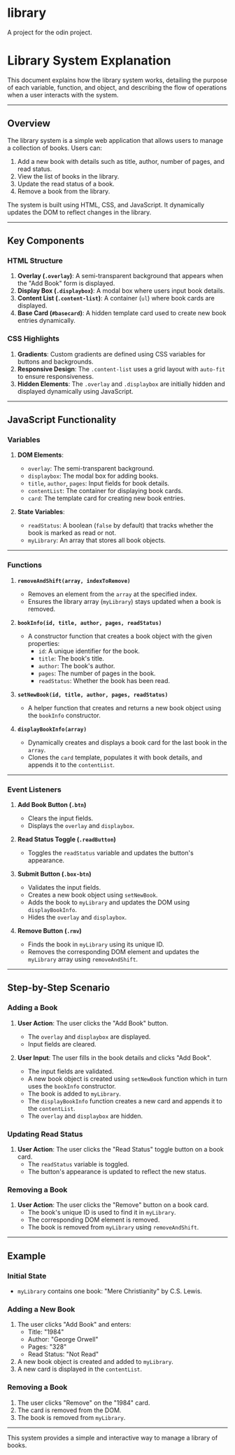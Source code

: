# library
A project for the odin project.

# Library System Explanation

This document explains how the library system works, detailing the purpose of each variable, function, and object, and describing the flow of operations when a user interacts with the system.

---

## Overview

The library system is a simple web application that allows users to manage a collection of books. Users can:
1. Add a new book with details such as title, author, number of pages, and read status.
2. View the list of books in the library.
3. Update the read status of a book.
4. Remove a book from the library.

The system is built using HTML, CSS, and JavaScript. It dynamically updates the DOM to reflect changes in the library.

---

## Key Components

### HTML Structure

1. **Overlay (`.overlay`)**: A semi-transparent background that appears when the "Add Book" form is displayed.
2. **Display Box (`.displaybox`)**: A modal box where users input book details.
3. **Content List (`.content-list`)**: A container (`ul`) where book cards are displayed.
4. **Base Card (`#basecard`)**: A hidden template card used to create new book entries dynamically.

### CSS Highlights

1. **Gradients**: Custom gradients are defined using CSS variables for buttons and backgrounds.
2. **Responsive Design**: The `.content-list` uses a grid layout with `auto-fit` to ensure responsiveness.
3. **Hidden Elements**: The `.overlay` and `.displaybox` are initially hidden and displayed dynamically using JavaScript.

---

## JavaScript Functionality

### Variables

1. **DOM Elements**:
   - `overlay`: The semi-transparent background.
   - `displaybox`: The modal box for adding books.
   - `title`, `author`, `pages`: Input fields for book details.
   - `contentList`: The container for displaying book cards.
   - `card`: The template card for creating new book entries.

2. **State Variables**:
   - `readStatus`: A boolean (`false` by default) that tracks whether the book is marked as read or not.
   - `myLibrary`: An array that stores all book objects.

---

### Functions

1. **`removeAndShift(array, indexToRemove)`**
   - Removes an element from the `array` at the specified index.
   - Ensures the library array (`myLibrary`) stays updated when a book is removed.

2. **`bookInfo(id, title, author, pages, readStatus)`**
   - A constructor function that creates a book object with the given properties:
     - `id`: A unique identifier for the book.
     - `title`: The book's title.
     - `author`: The book's author.
     - `pages`: The number of pages in the book.
     - `readStatus`: Whether the book has been read.

3. **`setNewBook(id, title, author, pages, readStatus)`**
   - A helper function that creates and returns a new book object using the `bookInfo` constructor.

4. **`displayBookInfo(array)`**
   - Dynamically creates and displays a book card for the last book in the `array`.
   - Clones the `card` template, populates it with book details, and appends it to the `contentList`.

---

### Event Listeners

1. **Add Book Button (`.btn`)**
   - Clears the input fields.
   - Displays the `overlay` and `displaybox`.

2. **Read Status Toggle (`.readButton`)**
   - Toggles the `readStatus` variable and updates the button's appearance.

3. **Submit Button (`.box-btn`)**
   - Validates the input fields.
   - Creates a new book object using `setNewBook`.
   - Adds the book to `myLibrary` and updates the DOM using `displayBookInfo`.
   - Hides the `overlay` and `displaybox`.

4. **Remove Button (`.rmv`)**
   - Finds the book in `myLibrary` using its unique ID.
   - Removes the corresponding DOM element and updates the `myLibrary` array using `removeAndShift`.

---

## Step-by-Step Scenario

### Adding a Book

1. **User Action**: The user clicks the "Add Book" button.
   - The `overlay` and `displaybox` are displayed.
   - Input fields are cleared.

2. **User Input**: The user fills in the book details and clicks "Add Book".
   - The input fields are validated.
   - A new book object is created using `setNewBook` function which in turn uses the `bookInfo` constructor.
   - The book is added to `myLibrary`.
   - The `displayBookInfo` function creates a new card and appends it to the `contentList`.
   - The `overlay` and `displaybox` are hidden.

### Updating Read Status

1. **User Action**: The user clicks the "Read Status" toggle button on a book card.
   - The `readStatus` variable is toggled.
   - The button's appearance is updated to reflect the new status.

### Removing a Book

1. **User Action**: The user clicks the "Remove" button on a book card.
   - The book's unique ID is used to find it in `myLibrary`.
   - The corresponding DOM element is removed.
   - The book is removed from `myLibrary` using `removeAndShift`.

---

## Example

### Initial State
- `myLibrary` contains one book: "Mere Christianity" by C.S. Lewis.

### Adding a New Book
1. The user clicks "Add Book" and enters:
   - Title: "1984"
   - Author: "George Orwell"
   - Pages: "328"
   - Read Status: "Not Read"
2. A new book object is created and added to `myLibrary`.
3. A new card is displayed in the `contentList`.

### Removing a Book
1. The user clicks "Remove" on the "1984" card.
2. The card is removed from the DOM.
3. The book is removed from `myLibrary`.

---

This system provides a simple and interactive way to manage a library of books.

